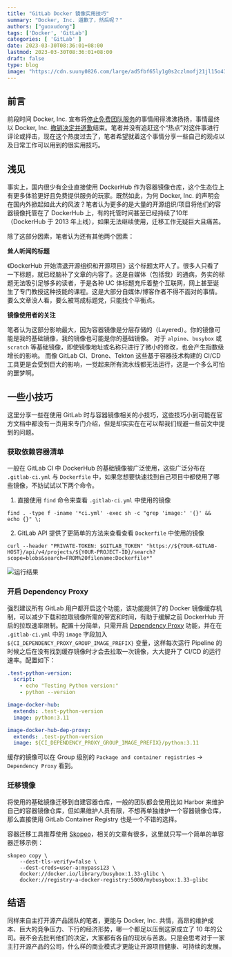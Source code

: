 ```yaml
---
title: "GitLab Docker 镜像实用技巧"
summary: "Docker, Inc. 道歉了，然后呢？"
authors: ["guoxudong"]
tags: ['Docker', 'GitLab']
categories: [ 'GitLab' ]
date: 2023-03-30T08:36:01+08:00
lastmod: 2023-03-30T08:36:01+08:00
draft: false
type: blog
image: "https://cdn.suuny0826.com/large/ad5fbf65ly1g0s2czlmofj21jl15o43r.jpg"
---
```

## 前言

前段时间 Docker, Inc. 宣布将[停止免费团队服务](https://www.infoworld.com/article/3690890/docker-sunsets-free-team-subscriptions-roiling-open-source-projects.html)的事情闹得沸沸扬扬，事情最终以 Docker, Inc. [撤销决定并道歉](https://www.docker.com/blog/we-apologize-we-did-a-terrible-job-announcing-the-end-of-docker-free-teams/)结束。笔者并没有追赶这个“热点”对这件事进行评论或抨击，现在这个热度过去了，笔者希望就着这个事情分享一些自己的观点以及日常工作可以用到的很实用技巧。

## 浅见

事实上，国内很少有企业直接使用 DockerHub 作为容器镜像仓库，这个生态位上有更多体验更好且免费提供服务的玩家。既然如此，为何 Docker, Inc. 的声明会在国内外掀起如此大的风波？笔者认为更多的是大量的开源组织/项目将他们的容器镜像托管在了 DockerHub 上，有的托管时间甚至已经持续了10年（DockerHub 于 2013 年上线），如果无法继续使用，迁移工作无疑巨大且痛苦。

除了这部分因素，笔者认为还有其他两个因素：

**耸人听闻的标题**

《DockerHub 开始清退开源组织和开源项目》这个标题太吓人了。很多人只看了一下标题，就已经脑补了文章的内容了。这是自媒体（包括我）的通病，务实的标题无法吸引足够多的读者，于是各种 UC 体标题充斥着整个互联网，网上甚至诞生了专门教授这种技能的课程。这是大部分自媒体/博客作者不得不面对的事情。要么文章没人看，要么被骂成标题党，只能找个平衡点。

**镜像使用者的关注**

笔者认为这部分影响最大，因为容器镜像是分层存储的（Layered）。你的镜像可能是我的基础镜像，我的镜像也可能是你的基础镜像。 对于 `alpine`、`busybox` 或 `scratch` 等基础镜像，即使镜像地址或名称只进行了微小的修改，也会产生指数级增长的影响。 而像 GitLab CI、Drone、Tekton 这些基于容器技术构建的 CI/CD 工具更是会受到巨大的影响，一觉起来所有流水线都无法运行，这是一个多么可怕的噩梦啊。

## 一些小技巧

这里分享一些在使用 GitLab 时与容器镜像相关的小技巧，这些技巧小到可能在官方文档中都没有一页用来专门介绍，但是却实实在在可以帮我们规避一些前文中提到的问题。

### 获取依赖容器清单

一般在 GitLab CI 中 DockerHub 的基础镜像被广泛使用，这些广泛分布在 `.gitlab-ci.yml` 与 `Dockerfile` 中，如果您想要快速找到自己项目中都使用了哪些镜像，不妨试试以下两个命令。

1. 直接使用 `find` 命令来查看 `.gitlab-ci.yml` 中使用的镜像

```shell
find . -type f -iname '*ci.yml' -exec sh -c "grep 'image:' '{}' && echo {}" \;
```

2. GitLab API 提供了更简单的方法来查看查看 `Dockerfile` 中使用的镜像

```shell
curl --header "PRIVATE-TOKEN: $GITLAB_TOKEN" "https://${YOUR-GITLAB-HOST}/api/v4/projects/${YOUR-PROJECT-ID}/search?scope=blobs&search=FROM%20filename:Dockerfile*"
```

![运行结果](https://cdn.suuny0826.com/image/2023-03-30-20230330142936.png)

### 开启 Dependency Proxy

强烈建议所有 GitLab 用户都开启这个功能，该功能提供了的 Docker 镜像缓存机制，可以减少下载和拉取镜像所需的带宽和时间，有助于缓解之前 DockerHub 开启的拉取速率限制。配置十分简单，只需开启  [Dependency Proxy](https://docs.gitlab.cn/jh/user/packages/dependency_proxy) 功能，并在在 `.gitlab-ci.yml` 中的 `image` 字段加入 `${CI_DEPENDENCY_PROXY_GROUP_IMAGE_PREFIX}` 变量，这样每次运行 Pipeline 的时候之后在没有找到缓存镜像时才会去拉取一次镜像，大大提升了 CI/CD 的运行速率。配置如下：

```yaml
.test-python-version:
  script:
    - echo "Testing Python version:"
    - python --version

image-docker-hub:
  extends: .test-python-version
  image: python:3.11

image-docker-hub-dep-proxy:
  extends: .test-python-version
  image: ${CI_DEPENDENCY_PROXY_GROUP_IMAGE_PREFIX}/python:3.11
```

缓存的镜像可以在 Group 级别的 `Package and container registries` -> `Dependency Proxy` 看到。

### 迁移镜像

将使用的基础镜像迁移到自建容器仓库，一般的团队都会使用比如 Harbor 来维护自己的容器镜像仓库，但如果维护人员有限，不想再单独维护一个容器镜像仓库，那么直接使用 GitLab Container Registry 也是一个不错的选择。

容器迁移工具推荐使用 [Skopeo](https://github.com/containers/skopeo)，相关的文章有很多，这里就只写一个简单的单容器迁移示例：

```shell
skopeo copy \
    --dest-tls-verify=false \
    --dest-creds=user-a:mypass123 \
    docker://docker.io/library/busybox:1.33-glibc \
    docker://registry-a-docker-registry:5000/mybusybox:1.33-glibc
```

## 结语

同样来自主打开源产品团队的笔者，更能与 Docker, Inc. 共情，高昂的维护成本、巨大的竞争压力、下行的经济形势，哪一个都足以压倒这家成立了 10 年的公司。我不会去批判他们的决定，大家都有各自的现状与苦衷。只是会思考对于一家主打开源产品的公司，什么样的商业模式才更能让开源项目健康、可持续的发展。
